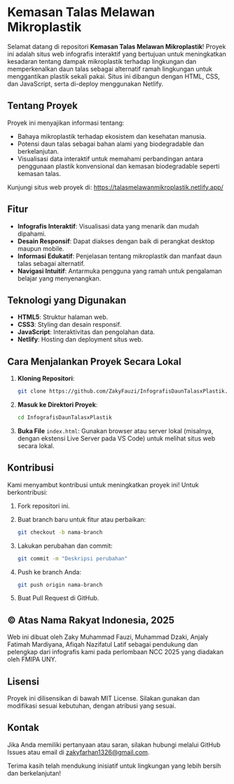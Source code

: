 # Kemasan Talas Melawan Mikroplastik

Selamat datang di repositori **Kemasan Talas Melawan Mikroplastik**! Proyek ini adalah situs web infografis interaktif yang bertujuan untuk meningkatkan kesadaran tentang dampak mikroplastik terhadap lingkungan dan memperkenalkan daun talas sebagai alternatif ramah lingkungan untuk menggantikan plastik sekali pakai. Situs ini dibangun dengan HTML, CSS, dan JavaScript, serta di-deploy menggunakan Netlify.

## Tentang Proyek

Proyek ini menyajikan informasi tentang:

- Bahaya mikroplastik terhadap ekosistem dan kesehatan manusia.
- Potensi daun talas sebagai bahan alami yang biodegradable dan berkelanjutan.
- Visualisasi data interaktif untuk memahami perbandingan antara penggunaan plastik konvensional dan kemasan biodegradable seperti kemasan talas.

Kunjungi situs web proyek di: https://talasmelawanmikroplastik.netlify.app/

## Fitur

- **Infografis Interaktif**: Visualisasi data yang menarik dan mudah dipahami.
- **Desain Responsif**: Dapat diakses dengan baik di perangkat desktop maupun mobile.
- **Informasi Edukatif**: Penjelasan tentang mikroplastik dan manfaat daun talas sebagai alternatif.
- **Navigasi Intuitif**: Antarmuka pengguna yang ramah untuk pengalaman belajar yang menyenangkan.

## Teknologi yang Digunakan

- **HTML5**: Struktur halaman web.
- **CSS3**: Styling dan desain responsif.
- **JavaScript**: Interaktivitas dan pengolahan data.
- **Netlify**: Hosting dan deployment situs web.

## Cara Menjalankan Proyek Secara Lokal

1. **Kloning Repositori**:

   ```bash
   git clone https://github.com/ZakyFauzi/InfografisDaunTalasxPlastik.git
   ```

2. **Masuk ke Direktori Proyek**:

   ```bash
   cd InfografisDaunTalasxPlastik
   ```

3. **Buka File** `index.html`: Gunakan browser atau server lokal (misalnya, dengan ekstensi Live Server pada VS Code) untuk melihat situs web secara lokal.

## Kontribusi

Kami menyambut kontribusi untuk meningkatkan proyek ini! Untuk berkontribusi:

1. Fork repositori ini.

2. Buat branch baru untuk fitur atau perbaikan:

   ```bash
   git checkout -b nama-branch
   ```

3. Lakukan perubahan dan commit:

   ```bash
   git commit -m "Deskripsi perubahan"
   ```

4. Push ke branch Anda:

   ```bash
   git push origin nama-branch
   ```

5. Buat Pull Request di GitHub.

## ©️ Atas Nama Rakyat Indonesia, 2025

Web ini dibuat oleh Zaky Muhammad Fauzi, Muhammad Dzaki, Anjaly Fatimah Mardiyana, Afiqah Nazifatul Latif sebagai pendukung dan pelengkap dari infografis kami pada perlombaan NCC 2025 yang diadakan oleh FMIPA UNY.

## Lisensi

Proyek ini dilisensikan di bawah MIT License. Silakan gunakan dan modifikasi sesuai kebutuhan, dengan atribusi yang sesuai.

## Kontak

Jika Anda memiliki pertanyaan atau saran, silakan hubungi melalui GitHub Issues atau email di zakyfarhan1326@gmail.com.

Terima kasih telah mendukung inisiatif untuk lingkungan yang lebih bersih dan berkelanjutan!
